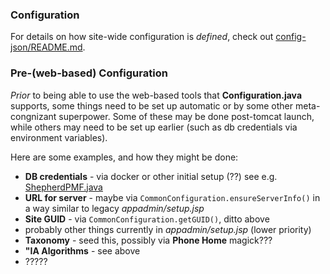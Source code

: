 ### Configuration

For details on how site-wide configuration is _defined_, check out [config-json/README.md](../../../resources/bundles/config-json/README.md).

### Pre-(web-based) Configuration

_Prior_ to being able to use the web-based tools that **Configuration.java** supports, some things need to be set up automatic or by
some other meta-congnizant superpower.  Some of these may be done post-tomcat launch, while others may need to be set up earlier
(such as db credentials via environment variables).

Here are some examples, and how they might be done:

* **DB credentials** - via docker or other initial setup (??) see e.g. [ShepherdPMF.java](../ShepherdPMF.java)
* **URL for server** - maybe via `CommonConfiguration.ensureServerInfo()` in a way similar to legacy _appadmin/setup.jsp_
* **Site GUID** - via `CommonConfiguration.getGUID()`, ditto above
* probably other things currently in _appadmin/setup.jsp_ (lower priority)
* **Taxonomy** - seed this, possibly via **Phone Home** magick???
* **"IA Algorithms** - see above
*  ?????
